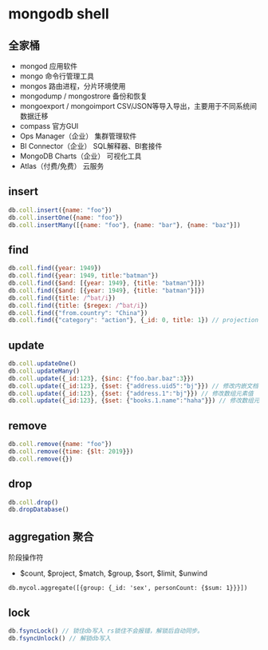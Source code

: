 # mongodb shell

## 全家桶

- mongod 应用软件
- mongo 命令行管理工具
- mongos 路由进程，分片环境使用
- mongodump / mongostrore 备份和恢复
- mongoexport / mongoimport CSV/JSON等导入导出，主要用于不同系统间数据迁移
- compass 官方GUI
- Ops Manager（企业） 集群管理软件
- BI Connector（企业） SQL解释器、BI套接件
- MongoDB Charts（企业） 可视化工具
- Atlas（付费/免费） 云服务

## insert

```js
db.coll.insert({name: "foo"})
db.coll.insertOne({name: "foo"})
db.coll.insertMany([{name: "foo"}, {name: "bar"}, {name: "baz"}])
```

## find

```js
db.coll.find({year: 1949})
db.coll.find({year: 1949, title:"batman"})
db.coll.find({$and: [{year: 1949}, {title: "batman"}]})
db.coll.find({$and: [{year: 1949}, {title: "batman"}]})
db.coll.find({title: /^bat/i})
db.coll.find({title: {$regex: /^bat/i})
db.coll.find({"from.country": "China"})
db.coll.find({"category": "action"}, {_id: 0, title: 1}) // projection 投影(字段)
```

## update

```js
db.coll.updateOne()
db.coll.updateMany()
db.coll.update({_id:123}, {$inc: {"foo.bar.baz":3}})
db.coll.update({_id:123}, {$set: {"address.uid5":"bj"}}) // 修改内嵌文档
db.coll.update({_id:123}, {$set: {"address.1":"bj"}}) // 修改数组元素值
db.coll.update({_id:123}, {$set: {"books.1.name":"haha"}}) // 修改数组元素内嵌文档的值
```

## remove

```js
db.coll.remove({name: "foo"})
db.coll.remove({time: {$lt: 2019}})
db.coll.remove({})
```

## drop

```js
db.coll.drop()
db.dropDatabase()
```

## aggregation 聚合  

阶段操作符  

- $count, $project, $match, $group, $sort, $limit, $unwind  
  
`db.mycol.aggregate([{group: {_id: 'sex', personCount: {$sum: 1}}}])`  

## lock

```js
db.fsyncLock() // 锁住db写入 rs锁住不会报错，解锁后自动同步。
db.fsyncUnlock() // 解锁db写入
```
